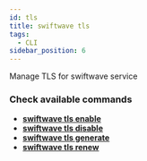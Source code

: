 ```yaml
---
id: tls
title: swiftwave tls
tags:
  - CLI
sidebar_position: 6
---
```


Manage TLS for swiftwave service

### Check available commands
- [**swiftwave tls enable**](/docs/cli/tls/enable)
- [**swiftwave tls disable**](/docs/cli/tls/disable)
- [**swiftwave tls generate**](/docs/cli/tls/generate)
- [**swiftwave tls renew**](/docs/cli/tls/renew)